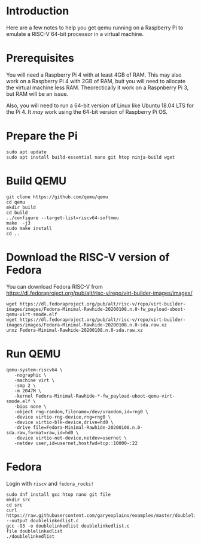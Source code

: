 # Introduction
Here are a few notes to help you get qemu running on a Raspberry Pi to emulate a RISC-V 64-bit processor in a virtual machine.

# Prerequisites
You will need a Raspberry Pi 4 with at least 4GB of RAM. This may also work on a Raspberry Pi 4 with 2GB of RAM, buit you will need to allocate the virtual machine less RAM.
Theorectically it work on a Raspnberry Pi 3, but RAM will be an issue.

Also, you will need to run a 64-bit version of Linux like Ubuntu 18.04 LTS for the Pi 4. It *may* work using the 64-bit version of Raspberry Pi OS.

# Prepare the Pi

```
sudo apt update
sudo apt install build-essential nano git htop ninja-build wget
```

# Build QEMU
```
git clone https://github.com/qemu/qemu
cd qemu
mkdir build
cd build
../configure --target-list=riscv64-softmmu
make  -j3
sudo make install
cd ..
```

# Download the RISC-V version of Fedora
You can download Fedora RISC-V from https://dl.fedoraproject.org/pub/alt/risc-v/repo/virt-builder-images/images/
```
wget https://dl.fedoraproject.org/pub/alt/risc-v/repo/virt-builder-images/images/Fedora-Minimal-Rawhide-20200108.n.0-fw_payload-uboot-qemu-virt-smode.elf
wget https://dl.fedoraproject.org/pub/alt/risc-v/repo/virt-builder-images/images/Fedora-Minimal-Rawhide-20200108.n.0-sda.raw.xz
unxz Fedora-Minimal-Rawhide-20200108.n.0-sda.raw.xz
```

# Run QEMU
```
qemu-system-riscv64 \
   -nographic \
   -machine virt \
   -smp 2 \
   -m 2047M \
   -kernel Fedora-Minimal-Rawhide-*-fw_payload-uboot-qemu-virt-smode.elf \
   -bios none \
   -object rng-random,filename=/dev/urandom,id=rng0 \
   -device virtio-rng-device,rng=rng0 \
   -device virtio-blk-device,drive=hd0 \
   -drive file=Fedora-Minimal-Rawhide-20200108.n.0-sda.raw,format=raw,id=hd0 \
   -device virtio-net-device,netdev=usernet \
   -netdev user,id=usernet,hostfwd=tcp::10000-:22
```

# Fedora
Login with `riscv` and `fedora_rocks!`

```
sudo dnf install gcc htop nano git file
mkdir src
cd src
curl https://raw.githubusercontent.com/garyexplains/examples/master/doublelinkedlist.c --output doublelinkedlist.c
gcc -O3 -o doublelinkedlist doublelinkedlist.c
file doublelinkedlist 
./doublelinkedlist 
```
